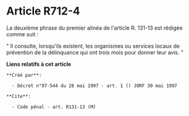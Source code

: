 # Article R712-4

La deuxième phrase du premier alinéa de l'article R. 131-13 est rédigée comme suit :

" Il consulte, lorsqu'ils existent, les organismes ou services locaux de prévention de la délinquance qui ont trois mois pour
donner leur avis. "

**Liens relatifs à cet article**

	**Créé par**:

	  - Décret n°97-544 du 28 mai 1997 - art. 1 () JORF 30 mai 1997

	**Cite**:

	  - Code pénal - art. R131-13 (M)
